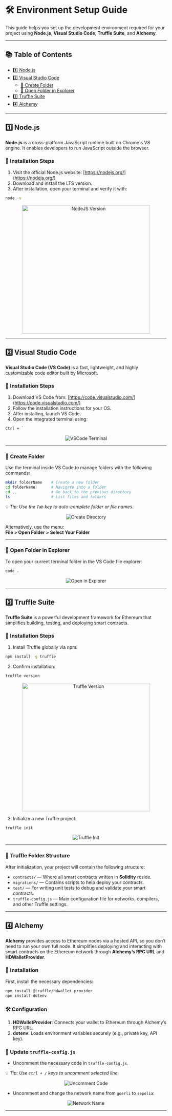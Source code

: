 # 🛠️ Environment Setup Guide

This guide helps you set up the development environment required for your project using **Node.js**, **Visual Studio Code**, **Truffle Suite**, and **Alchemy**.

---

## 📚 Table of Contents

- [1️⃣ Node.js](#1-nodejs)
- [2️⃣ Visual Studio Code](#2-visual-studio-code)
  - [📁 Create Folder](#create-folder)
  - [📂 Open Folder in Explorer](#open-folder-in-explorer)
- [3️⃣ Truffle Suite](#3-truffle-suite)
- [4️⃣ Alchemy](#4-alchemy)

---

## 1️⃣ Node.js

**Node.js** is a cross-platform JavaScript runtime built on Chrome's V8 engine. It enables developers to run JavaScript outside the browser.

### 🧩 Installation Steps

1. Visit the official Node.js website: [https://nodejs.org/](https://nodejs.org/)
2. Download and install the LTS version.
3. After installation, open your terminal and verify it with:

```bash
node -v
```

<p align="center">
  <img width="400" alt="NodeJS Version" src="/assets/node-v.png">
</p>

---

## 2️⃣ Visual Studio Code

**Visual Studio Code (VS Code)** is a fast, lightweight, and highly customizable code editor built by Microsoft.

### 🧩 Installation Steps

1. Download VS Code from: [https://code.visualstudio.com/](https://code.visualstudio.com/)
2. Follow the installation instructions for your OS.
3. After installing, launch VS Code.
4. Open the integrated terminal using:

```bash
Ctrl + `
```

<p align="center">
  <img alt="VSCode Terminal" src="/assets/vs-terminal.png">
</p>

---

### 📁 Create Folder

Use the terminal inside VS Code to manage folders with the following commands:

```bash
mkdir folderName    # Create a new folder
cd folderName       # Navigate into a folder
cd ..               # Go back to the previous directory
ls                  # List files and folders
```

💡 *Tip: Use the `Tab` key to auto-complete folder or file names.*

<p align="center">
  <img alt="Create Directory" src="/assets/create-directory.png">
</p>

Alternatively, use the menu:  
**File > Open Folder > Select Your Folder**

---

### 📂 Open Folder in Explorer

To open your current terminal folder in the VS Code file explorer:

```bash
code .
```

<p align="center">
  <img alt="Open in Explorer" src="/assets/explorer.png">
</p>

---

## 3️⃣ Truffle Suite

**Truffle Suite** is a powerful development framework for Ethereum that simplifies building, testing, and deploying smart contracts.

### 🧩 Installation Steps

1. Install Truffle globally via npm:

```bash
npm install -g truffle
```

2. Confirm installation:

```bash
truffle version
```

<p align="center">
  <img width="400" alt="Truffle Version" src="/assets/truffle-v.png">
</p>

3. Initialize a new Truffle project:

```bash
truffle init
```

<p align="center">
  <img alt="Truffle Init" src="/assets/truffle-init.png">
</p>

---

### 📂 Truffle Folder Structure

After initialization, your project will contain the following structure:

- `contracts/` — Where all smart contracts written in **Solidity** reside.
- `migrations/` — Contains scripts to help deploy your contracts.
- `test/` — For writing unit tests to debug and validate your smart contracts.
- `truffle-config.js` — Main configuration file for networks, compilers, and other Truffle settings.

---

## 4️⃣ Alchemy

**Alchemy** provides access to Ethereum nodes via a hosted API, so you don’t need to run your own full node. It simplifies deploying and interacting with smart contracts on the Ethereum network through **Alchemy’s RPC URL** and **HDWalletProvider**.

### 🔧 Installation

First, install the necessary dependencies:

```bash
npm install @truffle/hdwallet-provider
npm install dotenv
```

### 🛠️ Configuration

1. **HDWalletProvider**: Connects your wallet to Ethereum through Alchemy’s RPC URL.
2. **dotenv**: Loads environment variables securely (e.g., private key, API key).

### 📝 Update `truffle-config.js`

- Uncomment the necessary code in `truffle-config.js`.

💡 *Tip: Use `ctrl + /` keys to uncomment selected line.*

<p align="center">
  <img alt="Uncomment Code" src="/assets/uncomment.png">
</p>

- Uncomment and change the network name from `goerli` to `sepolia`:

<p align="center">
  <img alt="Network Name" src="/assets/network-name.png">
</p>

--- 


